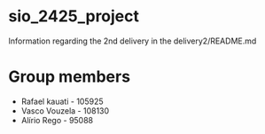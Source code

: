 
# sio_2425_project
Information regarding the 2nd delivery in the delivery2/README.md
# Group members
* Rafael kauati - 105925
* Vasco Vouzela - 108130
* Alírio Rego - 95088

